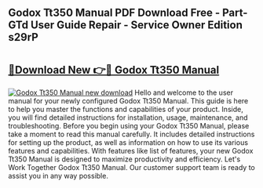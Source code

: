 ## Godox Tt350 Manual PDF Download Free - Part-GTd User Guide Repair - Service Owner Edition s29rP

# <h2><a href="http://bc41886.oget.top/?id=Godox+Tt350+Manual">🔗Download New 👉🔴 Godox Tt350 Manual</a></h2>

[![Godox Tt350 Manual new download](https://i.imgur.com/5g1atiW.png)](http://bc41886.oget.top/?id=Godox+Tt350+Manual)
Hello and welcome to the user manual for your newly configured Godox Tt350 Manual. This guide is here to help you master the functions and capabilities of your product. Inside, you will find detailed instructions for installation, usage, maintenance, and troubleshooting. Before you begin using your Godox Tt350 Manual, please take a moment to read this manual carefully. It includes detailed instructions for setting up the product, as well as information on how to use its various features and capabilities. With features like list of features, your new Godox Tt350 Manual is designed to maximize productivity and efficiency. Let's Work Together Godox Tt350 Manual. Our customer support team is ready to assist you in any way possible.
